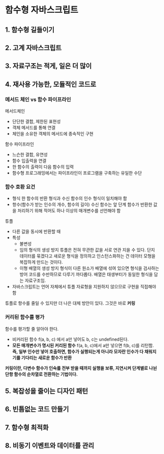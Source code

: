 # 함수형 자바스크립트

## 1. 함수형 길들이기



## 2. 고계 자바스크립트



## 3. 자료구조는 적게, 일은 더 많이



## 4. 재사용 가능한, 모듈적인 코드로

### 메서드 체인 vs 함수 파이프라인

메서드체인

- 단단한 결합, 제한된 표현성
- 객체 메서드를 통해 연결
- 체인을 소유한 객체의 메서드에 종속적인 구현

함수 파이프라인

- 느슨한 결합, 유연성
- 함수 입출력을 연결
- 한 함수의 출력이 다음 함수의 입력
- 함수형 프로그래밍에서는 파이프라인이 프로그램을 구축하는 유일한 수단



### 함수 호환 요건

- 형식
  한 함수의 반환 형식과 수신 함수의 인수 형식이 일치해야 함
- 항수(함수가 받는 인수의 개수, 함수의 길이)
  수신 함수는 앞 단계 함수가 반환한 값을 처리하기 위해 적어도 하나 이상의 매개변수를 선언해야 함



튜플

- 다른 값을 동시에 반환할 때
- 특성
  - 불변성
  - 임의 형식의 생성 방지
    튜플은 전혀 무관한 값을 서로 연관 지을 수 있다.
    단지 데이터를 묶겠다고 새로운 형식을 정의하고 인스턴스화하는 건 데이터 모형을 복잡하게 만드는 것이다.
  - 이형 배열의 생성 방지
    형식이 다른 원소가 배열에 섞여 있으면 형식을 검사하는 방어 코드를 수반하므로 다루기 까다롭다. 배열은 태생부터가 동일한 형식을 담는 자료구조임.
- 자바스크립트는 언어 자체에서 튜플 자료형을 지원하지 않으므로 구현을 직접해야 함



튜플로 항수를 줄일 수 있지만 더 나은 대체 방안이 있다. 그것은 바로 **커링**



### 커리된 함수를 평가

함수를 평가할 줄 알아야 한다.

- 비커리된 함수
  f(a, b, c) 에서 a만 넣어도 b, c는 undefined된다.
- **모든 매개변수가 명시된 커리된 함수**
  f(a, b, c)에서 a만 넣으면 f(b, c)를 리턴함.
  **즉, 일부 인수만 넣어 호출하면, 함수가 실행되는게 아니라 모자란 인수가 다 채워지기를 기다리는 새로운 함수가 반환**



**커링이란, 다변수 함수가 인숙를 전부 받을 때까지 실행을 보류, 지연시켜 단계별로 나뉜 단항 함수의 순차열로 전환하는 기법이다.**









## 5. 복잡성을 줄이는 디자인 패턴



## 6. 빈틈없는 코드 만들기



## 7. 함수형 최적화



## 8. 비동기 이벤트와 데이터를 관리